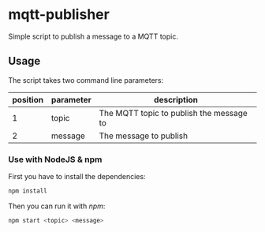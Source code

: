 # mqtt-publisher

Simple script to publish a message to a MQTT topic.

## Usage

The script takes two command line parameters:

| position | parameter | description |
| - | - | - |
| 1 | topic | The MQTT topic to publish the message to |
| 2 | message | The message to publish |

### Use with NodeJS & npm

First you have to install the dependencies:

```js
npm install
```

Then you can run it with _npm_:

```js
npm start <topic> <message>
```